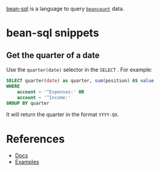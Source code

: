 [bean-sql](https://beancount.github.io/docs/beancount_query_language.html#introduction) is a language to query [`beancount`](beancount.md) data.


# bean-sql snippets

## Get the quarter of a date 

Use the `quarter(date)` selector in the `SELECT` . For example:

```sql
SELECT quarter(date) as quarter, sum(position) AS value
WHERE 
    account ~ '^Expenses:' OR
    account ~ '^Income:'
GROUP BY quarter
```

It will return the quarter in the format `YYYY-QX`.

# References
- [Docs](https://beancount.github.io/docs/beancount_query_language.html#introduction)
- [Examples](https://aumayr.github.io/beancount-sql-queries/)
